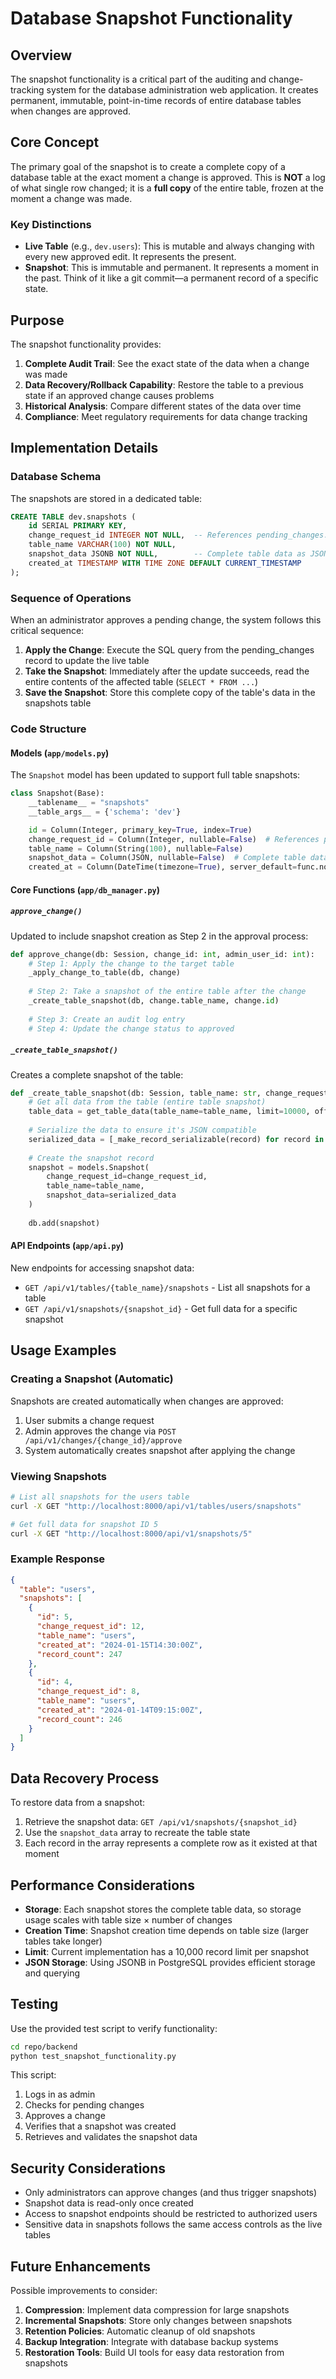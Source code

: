 # Database Snapshot Functionality

## Overview

The snapshot functionality is a critical part of the auditing and change-tracking system for the database administration web application. It creates permanent, immutable, point-in-time records of entire database tables when changes are approved.

## Core Concept

The primary goal of the snapshot is to create a complete copy of a database table at the exact moment a change is approved. This is **NOT** a log of what single row changed; it is a **full copy** of the entire table, frozen at the moment a change was made.

### Key Distinctions

- **Live Table** (e.g., `dev.users`): This is mutable and always changing with every new approved edit. It represents the present.
- **Snapshot**: This is immutable and permanent. It represents a moment in the past. Think of it like a git commit—a permanent record of a specific state.

## Purpose

The snapshot functionality provides:

1. **Complete Audit Trail**: See the exact state of the data when a change was made
2. **Data Recovery/Rollback Capability**: Restore the table to a previous state if an approved change causes problems
3. **Historical Analysis**: Compare different states of the data over time
4. **Compliance**: Meet regulatory requirements for data change tracking

## Implementation Details

### Database Schema

The snapshots are stored in a dedicated table:

```sql
CREATE TABLE dev.snapshots (
    id SERIAL PRIMARY KEY,
    change_request_id INTEGER NOT NULL,  -- References pending_changes.id
    table_name VARCHAR(100) NOT NULL,
    snapshot_data JSONB NOT NULL,        -- Complete table data as JSON
    created_at TIMESTAMP WITH TIME ZONE DEFAULT CURRENT_TIMESTAMP
);
```

### Sequence of Operations

When an administrator approves a pending change, the system follows this critical sequence:

1. **Apply the Change**: Execute the SQL query from the pending_changes record to update the live table
2. **Take the Snapshot**: Immediately after the update succeeds, read the entire contents of the affected table (`SELECT * FROM ...`)
3. **Save the Snapshot**: Store this complete copy of the table's data in the snapshots table

### Code Structure

#### Models (`app/models.py`)

The `Snapshot` model has been updated to support full table snapshots:

```python
class Snapshot(Base):
    __tablename__ = "snapshots"
    __table_args__ = {'schema': 'dev'}

    id = Column(Integer, primary_key=True, index=True)
    change_request_id = Column(Integer, nullable=False)  # References pending_changes.id
    table_name = Column(String(100), nullable=False)
    snapshot_data = Column(JSON, nullable=False)  # Complete table data as JSON
    created_at = Column(DateTime(timezone=True), server_default=func.now())
```

#### Core Functions (`app/db_manager.py`)

##### `approve_change()`
Updated to include snapshot creation as Step 2 in the approval process:

```python
def approve_change(db: Session, change_id: int, admin_user_id: int):
    # Step 1: Apply the change to the target table
    _apply_change_to_table(db, change)
    
    # Step 2: Take a snapshot of the entire table after the change
    _create_table_snapshot(db, change.table_name, change.id)
    
    # Step 3: Create an audit log entry
    # Step 4: Update the change status to approved
```

##### `_create_table_snapshot()`
Creates a complete snapshot of the table:

```python
def _create_table_snapshot(db: Session, table_name: str, change_request_id: int):
    # Get all data from the table (entire table snapshot)
    table_data = get_table_data(table_name=table_name, limit=10000, offset=0)
    
    # Serialize the data to ensure it's JSON compatible
    serialized_data = [_make_record_serializable(record) for record in table_data if record is not None]
    
    # Create the snapshot record
    snapshot = models.Snapshot(
        change_request_id=change_request_id,
        table_name=table_name,
        snapshot_data=serialized_data
    )
    
    db.add(snapshot)
```

#### API Endpoints (`app/api.py`)

New endpoints for accessing snapshot data:

- `GET /api/v1/tables/{table_name}/snapshots` - List all snapshots for a table
- `GET /api/v1/snapshots/{snapshot_id}` - Get full data for a specific snapshot

## Usage Examples

### Creating a Snapshot (Automatic)

Snapshots are created automatically when changes are approved:

1. User submits a change request
2. Admin approves the change via `POST /api/v1/changes/{change_id}/approve`
3. System automatically creates snapshot after applying the change

### Viewing Snapshots

```bash
# List all snapshots for the users table
curl -X GET "http://localhost:8000/api/v1/tables/users/snapshots"

# Get full data for snapshot ID 5
curl -X GET "http://localhost:8000/api/v1/snapshots/5"
```

### Example Response

```json
{
  "table": "users",
  "snapshots": [
    {
      "id": 5,
      "change_request_id": 12,
      "table_name": "users",
      "created_at": "2024-01-15T14:30:00Z",
      "record_count": 247
    },
    {
      "id": 4,
      "change_request_id": 8,
      "table_name": "users", 
      "created_at": "2024-01-14T09:15:00Z",
      "record_count": 246
    }
  ]
}
```

## Data Recovery Process

To restore data from a snapshot:

1. Retrieve the snapshot data: `GET /api/v1/snapshots/{snapshot_id}`
2. Use the `snapshot_data` array to recreate the table state
3. Each record in the array represents a complete row as it existed at that moment

## Performance Considerations

- **Storage**: Each snapshot stores the complete table data, so storage usage scales with table size × number of changes
- **Creation Time**: Snapshot creation time depends on table size (larger tables take longer)
- **Limit**: Current implementation has a 10,000 record limit per snapshot
- **JSON Storage**: Using JSONB in PostgreSQL provides efficient storage and querying

## Testing

Use the provided test script to verify functionality:

```bash
cd repo/backend
python test_snapshot_functionality.py
```

This script:
1. Logs in as admin
2. Checks for pending changes
3. Approves a change
4. Verifies that a snapshot was created
5. Retrieves and validates the snapshot data

## Security Considerations

- Only administrators can approve changes (and thus trigger snapshots)
- Snapshot data is read-only once created
- Access to snapshot endpoints should be restricted to authorized users
- Sensitive data in snapshots follows the same access controls as the live tables

## Future Enhancements

Possible improvements to consider:

1. **Compression**: Implement data compression for large snapshots
2. **Incremental Snapshots**: Store only changes between snapshots
3. **Retention Policies**: Automatic cleanup of old snapshots
4. **Backup Integration**: Integrate with database backup systems
5. **Restoration Tools**: Build UI tools for easy data restoration from snapshots 